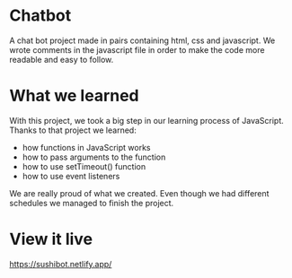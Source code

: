 # Chatbot 

A chat bot project made in pairs containing html, css and javascript. We wrote comments in the javascript file in order to make the code more readable and easy to follow. 

# What we learned

With this project, we took a big step in our learning process of JavaScript. Thanks to that project we learned: 
- how functions in JavaScript works 
- how to pass arguments to the function 
- how to use setTimeout() function
- how to use event listeners 

We are really proud of what we created. Even though we had different schedules we managed to finish the project. 

# View it live

https://sushibot.netlify.app/
